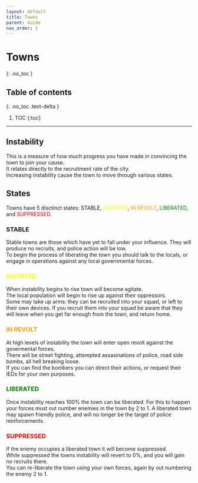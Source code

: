 ```yaml
---
layout: default
title: Towns
parent: Guide
nav_order: 1
---
```


# Towns
{: .no_toc }

## Table of contents
{: .no_toc .text-delta }

1. TOC
{:toc}

---

## Instability

This is a measure of how much progress you have made in convincing the town to join your cause.  
It relates directly to the recruitment rate of the city.  
Increasing instability cause the town to move through various states.

## States

Towns have 5 disctinct states: STABLE, 
<span style="color:yellow">AGITATED</span>,
<span style="color:orange">IN REVOLT</span>, 
<span style="color:green">LIBERATED</span>, 
and <span style="color:red">SUPPRESSED</span>.

### STABLE

Stable towns are those which have yet to fall under your influence. They will produce no recruits, and police action will be low.  
To begin the process of liberating the town you should talk to the locals, or engage in operations against any local governmental forces.  

### <span style="color:yellow">AGITATED</span>

When instability begins to rise town will become agitate.  
The local population will begin to rise up against their oppressors.  
Some may take up arms: they can be recruited into your squad, or left to their own devices. If you recruit them into your squad be aware that they will 
leave when you get far enough from the town, and return home.  

### <span style="color:orange">IN REVOLT</span>

At high levels of instability the town will enter open revolt against the govermental forces.  
There will be street fighting, attempted assasinations of police, road side bombs, all hell breaking loose.  
If you can find the bombers you can direct their actions, or request their IEDs for your own purposes.  

### <span style="color:green">LIBERATED</span>

Once instability reaches 100% the town can be liberated. For this to happen your forces must out number enemies in the town by 2 to 1. 
A liberated town may spawn friendly police, and will no longer be the target of police reinforcements.  

### <span style="color:red">SUPPRESSED</span>

If the enemy occupies a liberated town it will become suppressed.  
While suppressed the towns instability will revert to 0%, and you will gain no recruits there.  
You can re-liberate the town using your own forces, again by out numbering the enemy 2 to 1.
